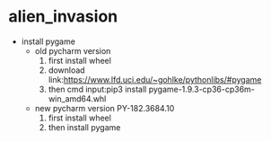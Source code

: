 # alien_invasion
+ install pygame
   - old pycharm version
     1. first install wheel
     2. download link:https://www.lfd.uci.edu/~gohlke/pythonlibs/#pygame
     3. then cmd input:pip3 install pygame-1.9.3-cp36-cp36m-win_amd64.whl
   - new pycharm version PY-182.3684.10
     1. first install wheel
     2. then install pygame